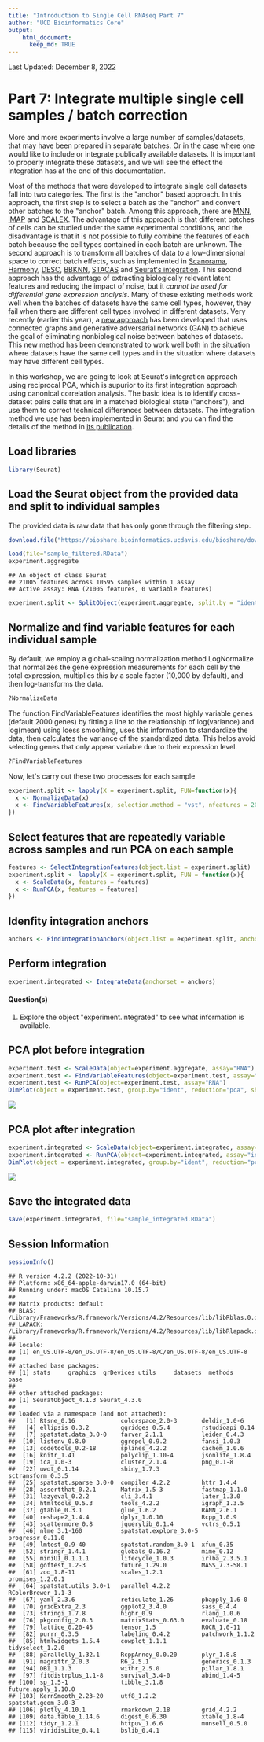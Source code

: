 ```yaml
---
title: "Introduction to Single Cell RNAseq Part 7"
author: "UCD Bioinformatics Core"
output:
    html_document:
      keep_md: TRUE
---
```



Last Updated: December 8, 2022

# Part 7: Integrate multiple single cell samples / batch correction

More and more experiments involve a large number of samples/datasets, that may have been prepared in separate batches. Or in the case where one would like to include or integrate publically available datasets. It is important to properly integrate these datasets, and we will see the effect the integration has at the end of this documentation.

Most of the methods that were developed to integrate single cell datasets fall into two categories. The first is the "anchor" based approach. In this approach, the first step is to select a batch as the "anchor" and convert other batches to the "anchor" batch. Among this approach, there are [MNN](https://github.com/MarioniLab/MNN2017), [iMAP](https://github.com/Svvord/iMAP) and [SCALEX](https://github.com/jsxlei/SCALEX). The advantage of this approach is that different batches of cells can be studied under the same experimental conditions, and the disadvantage is that it is not possible to fully combine the features of each batch because the cell types contained in each batch are unknown. The second approach is to transform all batches of data to a low-dimensional space to correct batch effects, such as implemented in [Scanorama](https://github.com/brianhie/scanorama), [Harmony](https://github.com/immunogenomics/harmony), [DESC](https://www.nature.com/articles/s41467-020-15851-3), [BBKNN](https://github.com/Teichlab/bbknn), [STACAS](https://www.ncbi.nlm.nih.gov/pmc/articles/PMC8098019/) and [Seurat's integration](https://www.cell.com/cell/fulltext/S0092-8674(19)30559-8). This second approach has the advantage of extracting biologically relevant latent features and reducing the impact of noise, but it *cannot be used for differential gene expression analysis*. Many of these existing methods work well when the batches of datasets have the same cell types, however, they fail when there are different cell types involved in different datasets. Very recently (earlier this year), a [new approach](https://www.mdpi.com/1422-0067/23/4/2082) has been developed that uses connected graphs and generative adversarial networks (GAN) to achieve the goal of eliminating nonbiological noise between batches of datasets. This new method has been demonstrated to work well both in the situation where datasets have the same cell types and in the situation where datasets may have different cell types.


In this workshop, we are going to look at Seurat's integration approach using reciprocal PCA, which is supurior to its first integration approach using canonical correlation analysis. The basic idea is to identify cross-dataset pairs cells that are in a matched biological state ("anchors"), and use them to correct technical differences between datasets. The integration method we use has been implemented in Seurat and you can find the details of the method in [its publication](https://www.sciencedirect.com/science/article/pii/S0092867419305598?via%3Dihub).


## Load libraries

```r
library(Seurat)
```

## Load the Seurat object from the provided data and split to individual samples

The provided data is raw data that has only gone through the filtering step.


```r
download.file("https://bioshare.bioinformatics.ucdavis.edu/bioshare/download/feb28v7lew62um4/sample_filtered.RData", "sample_filtered.RData")
```



```r
load(file="sample_filtered.RData")
experiment.aggregate
```

```
## An object of class Seurat 
## 21005 features across 10595 samples within 1 assay 
## Active assay: RNA (21005 features, 0 variable features)
```

```r
experiment.split <- SplitObject(experiment.aggregate, split.by = "ident")
```

## Normalize and find variable features for each individual sample

By default, we employ a global-scaling normalization method LogNormalize that normalizes the gene expression measurements for each cell by the total expression, multiplies this by a scale factor (10,000 by default), and then log-transforms the data.



```r
?NormalizeData
```

The function FindVariableFeatures identifies the most highly variable genes (default 2000 genes) by fitting a line to the relationship of log(variance) and log(mean) using loess smoothing, uses this information to standardize the data, then calculates the variance of the standardized data.  This helps avoid selecting genes that only appear variable due to their expression level.



```r
?FindVariableFeatures
```

Now, let's carry out these two processes for each sample



```r
experiment.split <- lapply(X = experiment.split, FUN=function(x){
  x <- NormalizeData(x)
  x <- FindVariableFeatures(x, selection.method = "vst", nfeatures = 2000)
})
```

## Select features that are repeatedly variable across samples and run PCA on each sample


```r
features <- SelectIntegrationFeatures(object.list = experiment.split)
experiment.split <- lapply(X = experiment.split, FUN = function(x){
  x <- ScaleData(x, features = features)
  x <- RunPCA(x, features = features)
})
```

## Idenfity integration anchors


```r
anchors <- FindIntegrationAnchors(object.list = experiment.split, anchor.features = features, reduction = "rpca")
```


## Perform integration


```r
experiment.integrated <- IntegrateData(anchorset = anchors)
```


#### Question(s)

1. Explore the object "experiment.integrated" to see what information is available.

## PCA plot before integration


```r
experiment.test <- ScaleData(object=experiment.aggregate, assay="RNA")
experiment.test <- FindVariableFeatures(object=experiment.test, assay="RNA")
experiment.test <- RunPCA(object=experiment.test, assay="RNA")
DimPlot(object = experiment.test, group.by="ident", reduction="pca", shuffle=TRUE)
```

![](scRNA_Workshop-PART7_files/figure-html/unnamed-chunk-5-1.png)<!-- -->

## PCA plot after integration


```r
experiment.integrated <- ScaleData(object=experiment.integrated, assay="integrated")
experiment.integrated <- RunPCA(object=experiment.integrated, assay="integrated")
DimPlot(object = experiment.integrated, group.by="ident", reduction="pca", shuffle=TRUE)
```

![](scRNA_Workshop-PART7_files/figure-html/unnamed-chunk-6-1.png)<!-- -->

## 

## Save the integrated data


```r
save(experiment.integrated, file="sample_integrated.RData")
```


## Session Information

```r
sessionInfo()
```

```
## R version 4.2.2 (2022-10-31)
## Platform: x86_64-apple-darwin17.0 (64-bit)
## Running under: macOS Catalina 10.15.7
## 
## Matrix products: default
## BLAS:   /Library/Frameworks/R.framework/Versions/4.2/Resources/lib/libRblas.0.dylib
## LAPACK: /Library/Frameworks/R.framework/Versions/4.2/Resources/lib/libRlapack.dylib
## 
## locale:
## [1] en_US.UTF-8/en_US.UTF-8/en_US.UTF-8/C/en_US.UTF-8/en_US.UTF-8
## 
## attached base packages:
## [1] stats     graphics  grDevices utils     datasets  methods   base     
## 
## other attached packages:
## [1] SeuratObject_4.1.3 Seurat_4.3.0      
## 
## loaded via a namespace (and not attached):
##   [1] Rtsne_0.16             colorspace_2.0-3       deldir_1.0-6          
##   [4] ellipsis_0.3.2         ggridges_0.5.4         rstudioapi_0.14       
##   [7] spatstat.data_3.0-0    farver_2.1.1           leiden_0.4.3          
##  [10] listenv_0.8.0          ggrepel_0.9.2          fansi_1.0.3           
##  [13] codetools_0.2-18       splines_4.2.2          cachem_1.0.6          
##  [16] knitr_1.41             polyclip_1.10-4        jsonlite_1.8.4        
##  [19] ica_1.0-3              cluster_2.1.4          png_0.1-8             
##  [22] uwot_0.1.14            shiny_1.7.3            sctransform_0.3.5     
##  [25] spatstat.sparse_3.0-0  compiler_4.2.2         httr_1.4.4            
##  [28] assertthat_0.2.1       Matrix_1.5-3           fastmap_1.1.0         
##  [31] lazyeval_0.2.2         cli_3.4.1              later_1.3.0           
##  [34] htmltools_0.5.3        tools_4.2.2            igraph_1.3.5          
##  [37] gtable_0.3.1           glue_1.6.2             RANN_2.6.1            
##  [40] reshape2_1.4.4         dplyr_1.0.10           Rcpp_1.0.9            
##  [43] scattermore_0.8        jquerylib_0.1.4        vctrs_0.5.1           
##  [46] nlme_3.1-160           spatstat.explore_3.0-5 progressr_0.11.0      
##  [49] lmtest_0.9-40          spatstat.random_3.0-1  xfun_0.35             
##  [52] stringr_1.4.1          globals_0.16.2         mime_0.12             
##  [55] miniUI_0.1.1.1         lifecycle_1.0.3        irlba_2.3.5.1         
##  [58] goftest_1.2-3          future_1.29.0          MASS_7.3-58.1         
##  [61] zoo_1.8-11             scales_1.2.1           promises_1.2.0.1      
##  [64] spatstat.utils_3.0-1   parallel_4.2.2         RColorBrewer_1.1-3    
##  [67] yaml_2.3.6             reticulate_1.26        pbapply_1.6-0         
##  [70] gridExtra_2.3          ggplot2_3.4.0          sass_0.4.4            
##  [73] stringi_1.7.8          highr_0.9              rlang_1.0.6           
##  [76] pkgconfig_2.0.3        matrixStats_0.63.0     evaluate_0.18         
##  [79] lattice_0.20-45        tensor_1.5             ROCR_1.0-11           
##  [82] purrr_0.3.5            labeling_0.4.2         patchwork_1.1.2       
##  [85] htmlwidgets_1.5.4      cowplot_1.1.1          tidyselect_1.2.0      
##  [88] parallelly_1.32.1      RcppAnnoy_0.0.20       plyr_1.8.8            
##  [91] magrittr_2.0.3         R6_2.5.1               generics_0.1.3        
##  [94] DBI_1.1.3              withr_2.5.0            pillar_1.8.1          
##  [97] fitdistrplus_1.1-8     survival_3.4-0         abind_1.4-5           
## [100] sp_1.5-1               tibble_3.1.8           future.apply_1.10.0   
## [103] KernSmooth_2.23-20     utf8_1.2.2             spatstat.geom_3.0-3   
## [106] plotly_4.10.1          rmarkdown_2.18         grid_4.2.2            
## [109] data.table_1.14.6      digest_0.6.30          xtable_1.8-4          
## [112] tidyr_1.2.1            httpuv_1.6.6           munsell_0.5.0         
## [115] viridisLite_0.4.1      bslib_0.4.1
```
